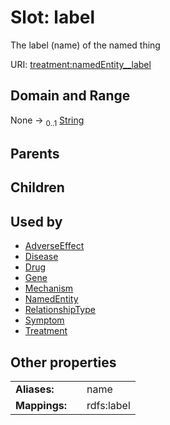 
# Slot: label


The label (name) of the named thing

URI: [treatment:namedEntity__label](http://w3id.org/ontogpt/treatments/namedEntity__label)


## Domain and Range

None &#8594;  <sub>0..1</sub> [String](types/String.md)

## Parents


## Children


## Used by

 * [AdverseEffect](AdverseEffect.md)
 * [Disease](Disease.md)
 * [Drug](Drug.md)
 * [Gene](Gene.md)
 * [Mechanism](Mechanism.md)
 * [NamedEntity](NamedEntity.md)
 * [RelationshipType](RelationshipType.md)
 * [Symptom](Symptom.md)
 * [Treatment](Treatment.md)

## Other properties

|  |  |  |
| --- | --- | --- |
| **Aliases:** | | name |
| **Mappings:** | | rdfs:label |

